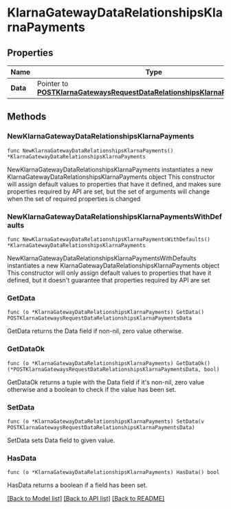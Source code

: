 # KlarnaGatewayDataRelationshipsKlarnaPayments

## Properties

Name | Type | Description | Notes
------------ | ------------- | ------------- | -------------
**Data** | Pointer to [**POSTKlarnaGatewaysRequestDataRelationshipsKlarnaPaymentsData**](POSTKlarnaGatewaysRequestDataRelationshipsKlarnaPaymentsData.md) |  | [optional] 

## Methods

### NewKlarnaGatewayDataRelationshipsKlarnaPayments

`func NewKlarnaGatewayDataRelationshipsKlarnaPayments() *KlarnaGatewayDataRelationshipsKlarnaPayments`

NewKlarnaGatewayDataRelationshipsKlarnaPayments instantiates a new KlarnaGatewayDataRelationshipsKlarnaPayments object
This constructor will assign default values to properties that have it defined,
and makes sure properties required by API are set, but the set of arguments
will change when the set of required properties is changed

### NewKlarnaGatewayDataRelationshipsKlarnaPaymentsWithDefaults

`func NewKlarnaGatewayDataRelationshipsKlarnaPaymentsWithDefaults() *KlarnaGatewayDataRelationshipsKlarnaPayments`

NewKlarnaGatewayDataRelationshipsKlarnaPaymentsWithDefaults instantiates a new KlarnaGatewayDataRelationshipsKlarnaPayments object
This constructor will only assign default values to properties that have it defined,
but it doesn't guarantee that properties required by API are set

### GetData

`func (o *KlarnaGatewayDataRelationshipsKlarnaPayments) GetData() POSTKlarnaGatewaysRequestDataRelationshipsKlarnaPaymentsData`

GetData returns the Data field if non-nil, zero value otherwise.

### GetDataOk

`func (o *KlarnaGatewayDataRelationshipsKlarnaPayments) GetDataOk() (*POSTKlarnaGatewaysRequestDataRelationshipsKlarnaPaymentsData, bool)`

GetDataOk returns a tuple with the Data field if it's non-nil, zero value otherwise
and a boolean to check if the value has been set.

### SetData

`func (o *KlarnaGatewayDataRelationshipsKlarnaPayments) SetData(v POSTKlarnaGatewaysRequestDataRelationshipsKlarnaPaymentsData)`

SetData sets Data field to given value.

### HasData

`func (o *KlarnaGatewayDataRelationshipsKlarnaPayments) HasData() bool`

HasData returns a boolean if a field has been set.


[[Back to Model list]](../README.md#documentation-for-models) [[Back to API list]](../README.md#documentation-for-api-endpoints) [[Back to README]](../README.md)


